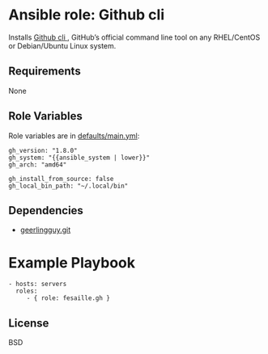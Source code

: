# Ansible role: Github cli

Installs [ Github cli ](https://github.com/cli/cli),  GitHub’s official command line tool on any RHEL/CentOS or Debian/Ubuntu Linux system.

## Requirements

None

## Role Variables

Role variables are in [defaults/main.yml](defaults/main.yml):

```
gh_version: "1.8.0"
gh_system: "{{ansible_system | lower}}"
gh_arch: "amd64"

gh_install_from_source: false
gh_local_bin_path: "~/.local/bin"

```

## Dependencies

- [geerlingguy.git](https://galaxy.ansible.com/geerlingguy/git)

# Example Playbook

    - hosts: servers
      roles:
         - { role: fesaille.gh }

License
-------

BSD

